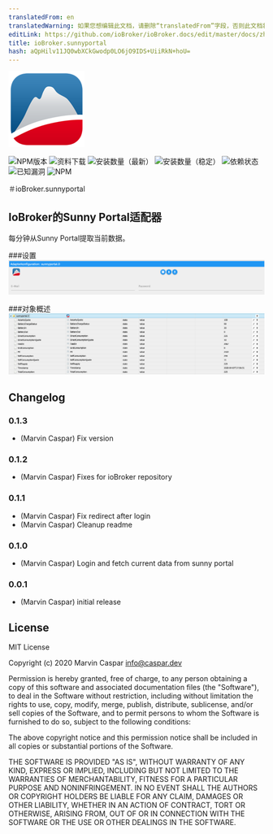```yaml
---
translatedFrom: en
translatedWarning: 如果您想编辑此文档，请删除“translatedFrom”字段，否则此文档将再次自动翻译
editLink: https://github.com/ioBroker/ioBroker.docs/edit/master/docs/zh-cn/adapterref/iobroker.sunnyportal/README.md
title: ioBroker.sunnyportal
hash: aQpHilv11JQ0wbXCkGwodp0LO6jO9IDS+UiiRkN+hoU=
---
```

![商标](../../../en/adapterref/iobroker.sunnyportal/admin/sunnyportal.png)

![NPM版本](http://img.shields.io/npm/v/iobroker.sunnyportal.svg)
![资料下载](https://img.shields.io/npm/dm/iobroker.sunnyportal.svg)
![安装数量（最新）](http://iobroker.live/badges/sunnyportal-installed.svg)
![安装数量（稳定）](http://iobroker.live/badges/sunnyportal-stable.svg)
![依赖状态](https://img.shields.io/david/marvincaspar/iobroker.sunnyportal.svg)
![已知漏洞](https://snyk.io/test/github/marvincaspar/ioBroker.sunnyportal/badge.svg)
![NPM](https://nodei.co/npm/iobroker.sunnyportal.png?downloads=true)

＃ioBroker.sunnyportal
## IoBroker的Sunny Portal适配器
每分钟从Sunny Portal提取当前数据。

###设置
![设定值](../../../en/adapterref/iobroker.sunnyportal/./docs/images/settings.png)

###对象概述
![对象概述](../../../en/adapterref/iobroker.sunnyportal/./docs/images/object-overview.png)

## Changelog

### 0.1.3
* (Marvin Caspar) Fix version

### 0.1.2
* (Marvin Caspar) Fixes for ioBroker repository

### 0.1.1
* (Marvin Caspar) Fix redirect after login
* (Marvin Caspar) Cleanup readme

### 0.1.0
* (Marvin Caspar) Login and fetch current data from sunny portal

### 0.0.1
* (Marvin Caspar) initial release

## License
MIT License

Copyright (c) 2020 Marvin Caspar <info@caspar.dev>

Permission is hereby granted, free of charge, to any person obtaining a copy
of this software and associated documentation files (the "Software"), to deal
in the Software without restriction, including without limitation the rights
to use, copy, modify, merge, publish, distribute, sublicense, and/or sell
copies of the Software, and to permit persons to whom the Software is
furnished to do so, subject to the following conditions:

The above copyright notice and this permission notice shall be included in all
copies or substantial portions of the Software.

THE SOFTWARE IS PROVIDED "AS IS", WITHOUT WARRANTY OF ANY KIND, EXPRESS OR
IMPLIED, INCLUDING BUT NOT LIMITED TO THE WARRANTIES OF MERCHANTABILITY,
FITNESS FOR A PARTICULAR PURPOSE AND NONINFRINGEMENT. IN NO EVENT SHALL THE
AUTHORS OR COPYRIGHT HOLDERS BE LIABLE FOR ANY CLAIM, DAMAGES OR OTHER
LIABILITY, WHETHER IN AN ACTION OF CONTRACT, TORT OR OTHERWISE, ARISING FROM,
OUT OF OR IN CONNECTION WITH THE SOFTWARE OR THE USE OR OTHER DEALINGS IN THE
SOFTWARE.